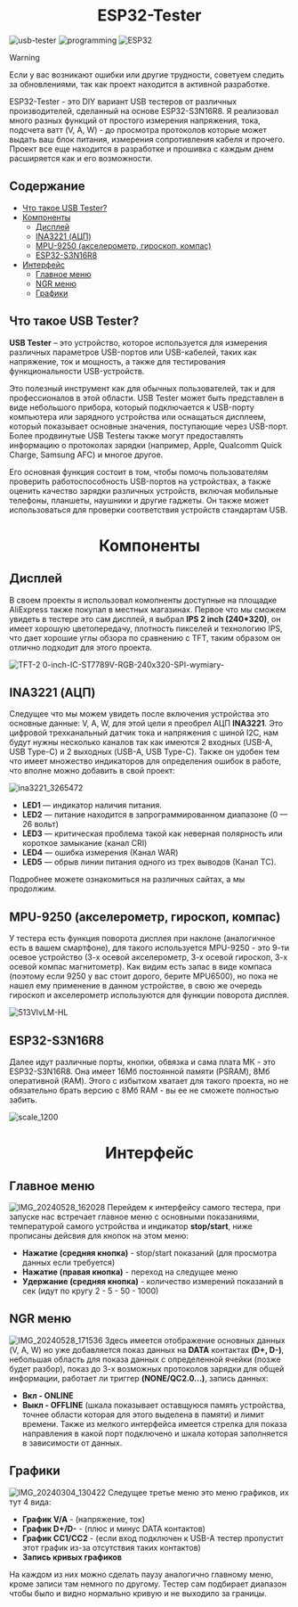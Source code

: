 <h1 align="center">ESP32-Tester</h1>

![usb-tester](https://img.shields.io/badge/usb-tester-red?style=flat&logo=educative)
![programming](https://img.shields.io/badge/programming-blue?style=flat&logo=cplusplus)
![ESP32](https://img.shields.io/badge/ESP32-gray?style=flat&logo=espressif)

> [!WARNING]
> Если у вас возникают ошибки или другие трудности, советуем следить за
> обновлениями, так как проект находится в активной разработке.
> 
ESP32-Tester - это DIY вариант USB тестеров от различных производителей, сделанный на основе ESP32-S3N16R8. Я реализовал много разных функций от простого измерения напряжения, тока, подсчета ватт (V, A, W) - до просмотра 
протоколов которые может выдать ваш блок питания, измерения сопротивления кабеля и прочего. Проект все еще находится в разработке и прошивка с каждым днем расширяется как и его возможности.

## Содержание
- [Что такое USB Tester?](#что-такое-usb-tester)
- [Компоненты](#Компоненты)
     - [Дисплей](#дисплей)
     - [INA3221 (АЦП)](#ina3221-ацп)
     - [MPU-9250 (акселерометр, гироскоп, компас)](#mpu-9250-акселерометр-гироскоп-компас)
     - [ESP32-S3N16R8](#esp32-s3n16r8)
- [Интерфейс](#Интерфейс)
     - [Главное меню](#главное-меню)
     - [NGR меню](#ngr-меню)
     - [Графики](#графики)

## Что такое USB Tester?
**USB Tester** – это устройство, которое используется для измерения различных параметров USB-портов или USB-кабелей, таких как напряжение, ток и мощность, а также для тестирования функциональности USB-устройств.

Это полезный инструмент как для обычных пользователей, так и для профессионалов в этой области. USB Tester может быть представлен в виде небольшого прибора, который подключается к USB-порту компьютера или зарядного устройства или оснащаться дисплеем, который показывает основные значения, поступающие через USB-порт. Более продвинутые USB Testerы также могут предоставлять информацию о протоколах зарядки (например, Apple, Qualcomm Quick Charge, Samsung AFC) и многое другое.

Его основная функция состоит в том, чтобы помочь пользователям проверить работоспособность USB-портов на устройствах, а также оценить качество зарядки различных устройств, включая мобильные телефоны, планшеты, наушники и другие гаджеты. Он также может использоваться для проверки соответствия устройств стандартам USB.
<h1 align="center">Компоненты</h1>

## Дисплей
В своем проекты я использовал комопненты доступные на площадке AliExpress также покупал в местных магазинах. Первое что мы сможем увидеть в тестере это сам дисплей, я выбрал **IPS 2 inch (240*320)**, он имеет хорошую цветопередачу, плотность пикселей и технологию IPS, что дает хорошие углы обзора по сравнению с TFT, таким образом он отлично подходит для этого проекта.

![TFT-2 0-inch-IC-ST7789V-RGB-240x320-SPI-wymiary-](https://github.com/Vispixad/ESP32-USB-Tester/assets/161984981/62fba501-9909-4379-95e9-d13d091512f1)

## INA3221 (АЦП)
Следущее что мы можем увидеть после включения устройства это основные данные: V, A, W, для этой цели я преобрел АЦП **INA3221**. Это цифровой трехканальный датчик тока и напряжения с шиной I2C, нам будут нужны несколько каналов так как имеются 2 входных (USB-A, USB Type-C) и 2 выходных (USB-A, USB Type-C). Также он удобен тем что имеет множество индикаторов для определения ошибок в работе, что вполне можно добавить в свой проект:

![ina3221_3265472](https://github.com/Vispixad/ESP32-USB-Tester/assets/161984981/86a92149-87d6-4b74-b699-448245379324)

- **LED1** — индикатор наличия питания.
- **LED2** — питание находится в запрограммированном диапазоне (0 — 26 вольт)
- **LED3** — критическая проблема такой как неверная полярность или короткое замыкание (канал CRI)
- **LED4** — ошибка измерения (Канал WAR)
- **LED5** — обрыв линии питания одного из трех выводов (Канал ТС).

Подробнее можете ознакомиться на различных сайтах, а мы продолжим. 

## MPU-9250 (акселерометр, гироскоп, компас)
У тестера есть функция поворота дисплея при наклоне (аналогичное есть в вашем смартфоне), для такого используется MPU-9250 - это 9-ти осевое устройство
(3-х осевой акселерометр, 3-х осевой гироскоп, 3-х осевой компас магнитометр). Как видим есть запас в виде компаса (поэтому если 9250 у вас стоит дорого, берите MPU6500), но пока не нашел ему применение в данном
устройстве, в свою же очередь гироскоп и акселерометр используются для функции поворота дисплея.

![513VIvLM-HL](https://github.com/Vispixad/ESP32-USB-Tester/assets/161984981/6e5f72e5-f634-4b9b-84ae-83aaca236cd1)

## ESP32-S3N16R8
Далее идут различные порты, кнопки, обвязка и сама плата МК - это ESP32-S3N16R8. Она имеет 16Мб постоянной памяти (PSRAM), 8Мб оперативной (RAM). Этого с избытком хватает для такого проекта, но не обязательно брать версию с 8Мб RAM - вы ее не сможете полностью забить.

![scale_1200](https://github.com/Vispixad/ESP32-USB-Tester/assets/161984981/34f7b422-d83c-4f71-b241-abdde5182c83)

<h1 align="center">Интерфейс</h1>


## Главное меню
![IMG_20240528_162028](https://github.com/Vispixad/ESP32-USB-Tester/assets/161984981/4a0813a4-f7ec-45e7-909a-f29be2995bdc)
Перейдем к интерфейсу самого тестера, при запуске нас встречает главное меню с основными показаниями, температурой самого устройства и индикатор **stop/start**, ниже прописаны дейсвия для кнопок на этом меню:
- **Нажатие (средняя кнопка)** - stop/start показаний (для просмотра данных если требуется)
- **Нажатие (правая кнопка)** - переход на следущее меню
- **Удержание (средняя кнопка)** - количество измерений показаний в сек (идут по кругу 2 - 5 - 50 - 1000)

## NGR меню
![IMG_20240528_171536](https://github.com/Vispixad/ESP32-USB-Tester/assets/161984981/7a422ec2-4542-4a1c-abb6-830a2bd5b0a4)
Здесь имеется отображение основных данных (V, A, W) но уже добавляется показ данных на **DATA** контактах **(D+, D-)**, небольшая область для показа данных с определенной ячейки (позже будет разбор), показ до 3-х возможных протоколов зарядки
для общей информации, работает ли триггер **(NONE/QC2.0...)**, запись данных:
- **Вкл - ONLINE**
- **Выкл - OFFLINE** 
(шкала показывает оставщуюся память устройства, точнее области которая для этого выделена в памяти) и лимит времени. Также из мелкого интерфейса имеется стрелка для показа направления в какой порт подключено и шкала которая заполняется в зависимости от данных.
## Графики
![IMG_20240304_130422](https://github.com/Vispixad/ESP32-USB-Tester/assets/161984981/a5f01732-1c56-4ccc-8536-27ed29358283)
Следущее третье меню это меню графиков, их тут 4 вида:
- **График V/A** - (напряжение, ток)
- **График D+/D-** - (плюс и минус DATA контактов)
- **График CC1/CC2** - (если вход подключен к USB-A тестер пропустит этот график из-за отсутствия таких контактов)
- **Запись кривых графиков**

На каждом из них можно сделать паузу аналогично главному меню, кроме записи там немного по другому. Тестер сам подбирает диапазон чтобы было и видно нормально кривую и не выходило за границы.
